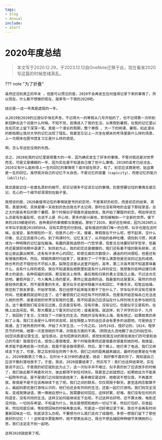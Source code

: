 ```yaml
---
tags:
- blog
- Annual
include:
- alert
---
```


# 2020年度总结
> 本文写于2020.12.29，于2023.12.12自OneNote迁移于此，现在看来2020写这篇的时候思绪真乱。

??? note "为了折叠"

    虽然还没到真正的年末 ，但是可以预见的是，2020不会再发生任何值得记录下来的事情了。所以现在，什么都不想做的现在，就来写一下我的2020吧。

    结论是——这一年真是虚晃的一年。

    从2019到2020的过渡似乎悄无声息，不记得大一的寒假从几号开始的了，也不记得第一次听到新冠肺炎这个词是什么时候。不知不觉，疫情进入了我的生活，从寒假到暑假，在我的记忆里以及在历史上留下深深一笔。真是一个漫长的假期，整个寒假 、大一下的网课、暑假。如此漫长的断档期让我对大学的记忆出现了错乱。我甚至忘记上一次坐在期末的考场里是什么样的场景，上一次期末在图书馆复习又是什么样的感受。

    啊，怎么写这些没用的东西。

    总之，2020在我的记忆里是很重大的一年，因为确实发生了好多的事情，不管对我还是对世界而言。可是又是模糊的一年，因为实在是不知道自己做了些什么事情。2019的高考已经淡去，2020又有什么能称得上一生的回忆的事情呢？或许就在刚才，有了。初恋应该算是吧，姑且算是一生的回忆。虽然我对自己的记忆不太自信，不是记忆的容量（capicity），而是记忆的能力（ability）。

    我总是能记住一些莫名其妙的细节，却忘记很多不应该忘记的事情。刻意想要记住的事情总是忘记，无心的一个细节却深深刻在脑子里。

    我想说的是，2020最值得记住的事情就是爷的初恋吧，不是美好的初恋，而是初恋的结束、凋零。真是快呢，具体是哪一天收到的告白我也不太记得，那时也没有特地的去留下那段录音。总之大约是高考后的那个暑假，那个时候似乎很喜欢道姑朋友。我开始了朦胧的初恋，啊这样说怎么总是有些羞耻呢，也说不上是 开心地，更多的是兴奋地，即将接触到一个全新的世界。接下来的2019都是好的，各种美好的事情都与我邂逅。那到了2020，美好还在继续，因为2020的上半年似乎就是2019的OVA，没有实质性的分割线。留有痕迹的我们唯一的合照，似乎也是在这时候。在淮安，虽然很短的一天，但是开心的一天。接着，寒假我在干什么呢，想不起来，没什么印象，总之应该是开心的。到了网课时代，记忆复活了，从开始的各种吐槽、调侃到习惯，网课成为一种特殊的记忆留在脑海。有趣的是我选修的一门哲学课，信誓旦旦地要好好学哲学，但最终还是狼狈地期中退课了。到目前为止，我的初恋还是健康的，我们还有着不错的联系频率，还能让彼此露出微笑，还有有许多开心的回忆，即使见面的次数很少，通话的时间很短，但是还有有很强的羁绊。然后，转眼网课时代结束了，我拿到了一个不那么满意但是还说的过去的成绩，她也考的还不错但也不尽如人意。裂隙应该是从这里开始的，高考，第二次高考我不知道意味着什么，会有什么样的感受。我也不知道我在她那里到底有什么样的定位，我想象的各种迎接归来勇士的姿态，各种祝福的说辞，都没能派上用场，最后我和归来的勇士没能见上面。不过这也无妨吧。暑假开始了，令人嘴角上扬的夏天，果然让我选择的话，我最爱的还是夏天，虽然炽热但是轻快的夏天，而不是厚重的冬天，夏天似乎总是伴随着汗水和回忆，不像冬天，短暂且枯燥。我住到了朋友家里，开始学驾驶。我已经想不起来每天都干了些什么了，学车似乎并没有花很多时间，但是暑假就这样过去了。这个暑假我们之间还有不时的联系，但是我开始苦恼自己无法进入她的世界，或者说她的世界没有我的位置，我不知道自己应该站在什么样的地方去参与她的生活。这个暑假我们有没有见过面，应该是没有吧，没有印象，没有记忆。但是似乎又是有的，在晚上出去闲逛，啊，那大概是上个夏天的记忆吧；或者是我。就这样，到了开学的日子，九月了，我回到了复旦，又体验了一次新生的生活。而她并没有来到上海，我有想过，如果她真的来到了上海，我们又会是什么样的状态呢，就在隔壁上学的话应该会有更多的话题吧。可是她去了南通，去了她熟悉的环境，开始了大学生活。一个月之后，10月24日，怪好记的，1024，程序员节的时候，她第一次宣泄她的不满，对我各方面的不满。（刚刚去久违地翻了自己的QQ空间，QQ空间真是记录生活、留住感动，这句招牌说的真好。感觉到和我互动的那些朋友们的可爱和自己的可爱）我很受打击，感觉心里很难受，那个时候我果然还是很喜欢很喜欢她的吧。我挽留，希求能不能再给我一次机会，我是不是会做得更好。然后，某个晚上，她打来了电话，我们又继续走下去了。可是，那之后到现在的两个多月，我们之间的距离越来越远，最终的结果是在今晚上，2020倒数第三个晚上，在时长十五分钟的通话里，她说：我好像不喜欢你了。我知道自己应该干脆利落地放手了。于是，我说，2020就要结束了，然后写下：我们也这样结束吧，实在是说不出口。于是我的初恋就到此为止了。这一次似乎并不难过，似乎真的到了应该放手的时候了，我们彼此都不再喜欢对方，彼此都得不到任何快乐。我甚至之前就想过，如果她这次不能来一起跨年的话，是不是我们之间就彻底结束了。看来确实是这样，她都说不想见我，不再喜欢我，那我是不是不应该再继续下去了呢。我们之间的联系，仅仅局限于聊天。甚至连网恋都算不上，最起码那还是打游戏认识的，他们也还会有共同的生活，还能一起打打游戏。我们则完全没有，变成我猜谜语，猜一猜她在想什么，我需要如何回应，这样好累，好难。我们没有任何的共同语言，没有共同的生活。这样又如何能继续走下去呢。不过这样也好吧，还不算太晚，电影还没开始，一切尚存希望。不知道为什么，我总是想把和她的一切记下来，然后打包好，存放起来，然后彻底忘掉，等到想回味的时候再拿出来。可是这一切好难记录下来，我也不会再有时间重新回味这一切。到底该怎么办呢。不要想为什么我们走向了歧路吧，多想一想我们留下了那些美好的记忆！！！这样或许更能释怀。她不想表达自己，我也不想去捕捉种种细节来猜她的心思，我们注定走不到一起吧。

    这样2020就结束了呢。
